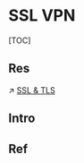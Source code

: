 # SSL VPN

[TOC]



## Res
↗ [SSL & TLS](../../../../🏇%20Network%20Security%20Basics%20&%20Protocols/🚉%20Transportation%20Layer%20Security%20Protocols/SSL%20&%20TLS/SSL%20&%20TLS.md)



## Intro


## Ref

